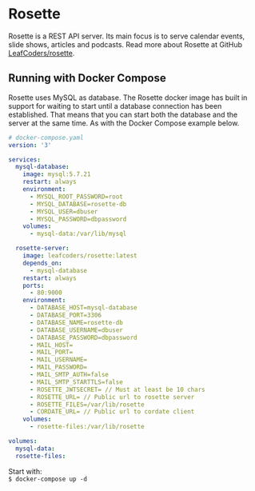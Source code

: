 
# Rosette

Rosette is a REST API server. Its main focus is to serve calendar events, slide shows, articles and podcasts. Read more about Rosette at GitHub [LeafCoders/rosette](https://github.com/LeafCoders/rosette).

## Running with Docker Compose

Rosette uses MySQL as database. The Rosette docker image has built in support for waiting to start until a database connection has been established. That means that you can start both the database and the server at the same time. As with the Docker Compose example below.

```yaml
# docker-compose.yaml
version: '3'

services:
  mysql-database:
    image: mysql:5.7.21
    restart: always
    environment:
      - MYSQL_ROOT_PASSWORD=root
      - MYSQL_DATABASE=rosette-db
      - MYSQL_USER=dbuser
      - MYSQL_PASSWORD=dbpassword
    volumes:
      - mysql-data:/var/lib/mysql

  rosette-server:
    image: leafcoders/rosette:latest
    depends_on:
      - mysql-database
    restart: always
    ports:
      - 80:9000
    environment:
      - DATABASE_HOST=mysql-database
      - DATABASE_PORT=3306
      - DATABASE_NAME=rosette-db
      - DATABASE_USERNAME=dbuser
      - DATABASE_PASSWORD=dbpassword
      - MAIL_HOST=
      - MAIL_PORT=
      - MAIL_USERNAME=
      - MAIL_PASSWORD=
      - MAIL_SMTP_AUTH=false
      - MAIL_SMTP_STARTTLS=false
      - ROSETTE_JWTSECRET= // Must at least be 10 chars
      - ROSETTE_URL= // Public url to rosette server
      - ROSETTE_FILES=/var/lib/rosette
      - CORDATE_URL= // Public url to cordate client
    volumes:
      - rosette-files:/var/lib/rosette

volumes:
  mysql-data:
  rosette-files:
```

Start with:  
```$ docker-compose up -d```